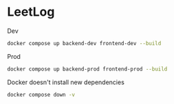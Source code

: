 # LeetLog

Dev

```sh
docker compose up backend-dev frontend-dev --build
```

Prod

```sh
docker compose up backend-prod frontend-prod --build
```

Docker doesn't install new dependencies

```sh
docker compose down -v
```